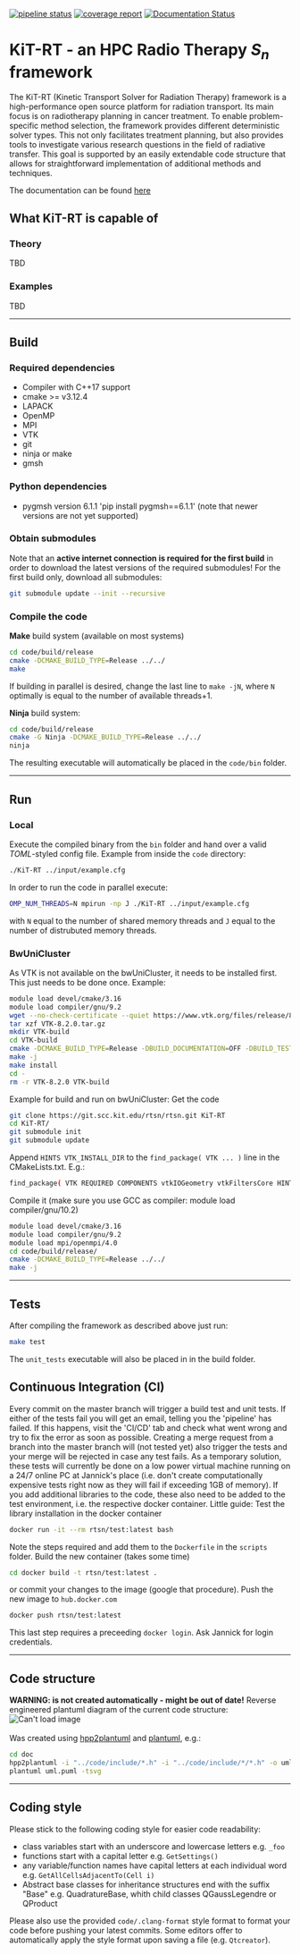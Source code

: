 [![pipeline status](https://git.scc.kit.edu/rtsn/rtsn/badges/master/pipeline.svg)](https://git.scc.kit.edu/rtsn/rtsn/-/commits/master) [![coverage report](https://git.scc.kit.edu/rtsn/rtsn/badges/master/coverage.svg)](https://git.scc.kit.edu/rtsn/rtsn/-/commits/master) [![Documentation Status](https://readthedocs.org/projects/kit-rt/badge/?version=latest)](https://kit-rt.readthedocs.io/en/latest/?badge=latest)

# KiT-RT - an HPC Radio Therapy $S_n$ framework
The KiT-RT (Kinetic Transport Solver for Radiation Therapy) framework is a high-performance open source platform for radiation transport. Its main focus is on radiotherapy planning in cancer treatment. To enable problem-specific method selection, the framework provides different deterministic solver types. This not only facilitates treatment planning, but also provides tools to investigate various research questions in the field of radiative transfer. This goal is supported by an easily extendable code structure that allows for straightforward implementation of additional methods and techniques.

The documentation can be found [here](https://kit-rt.readthedocs.io/en/develop/index.html) 
## What KiT-RT is capable of
### Theory
TBD
### Examples
TBD

---

## Build
### Required dependencies
 - Compiler with C++17 support
 - cmake >= v3.12.4
 - LAPACK
 - OpenMP
 - MPI
 - VTK
 - git
 - ninja or make
 - gmsh

### Python dependencies
- pygmsh version 6.1.1 'pip install pygmsh==6.1.1' (note that newer versions are not yet supported)


### Obtain submodules
Note that an **active internet connection is required for the first build** in order to download the latest versions of the required submodules!
For the first build only, download all submodules:

```bash
git submodule update --init --recursive
```

### Compile the code
**Make** build system (available on most systems)
 
```bash 
cd code/build/release
cmake -DCMAKE_BUILD_TYPE=Release ../../
make 
```
If building in parallel is desired, change the last line to `make -jN`, where `N` optimally is equal to the number of available threads+1.

**Ninja** build system:

```bash 
cd code/build/release
cmake -G Ninja -DCMAKE_BUILD_TYPE=Release ../../
ninja
```


The resulting executable will automatically be placed in the `code/bin` folder.

---

## Run
### Local
Execute the compiled binary from the `bin` folder and hand over a valid *TOML*-styled config file.
Example from inside the `code` directory:

```bash
./KiT-RT ../input/example.cfg
```

In order to run the code in parallel execute:

```bash
OMP_NUM_THREADS=N mpirun -np J ./KiT-RT ../input/example.cfg
```

with `N` equal to the number of shared memory threads and `J` equal to the number of distrubuted memory threads.

### BwUniCluster
As VTK is not available on the bwUniCluster, it needs to be installed first. This just needs to be done once. Example:
```bash
module load devel/cmake/3.16
module load compiler/gnu/9.2
wget --no-check-certificate --quiet https://www.vtk.org/files/release/8.2/VTK-8.2.0.tar.gz
tar xzf VTK-8.2.0.tar.gz 
mkdir VTK-build
cd VTK-build
cmake -DCMAKE_BUILD_TYPE=Release -DBUILD_DOCUMENTATION=OFF -DBUILD_TESTING=OFF -DCMAKE_INSTALL_PREFIX=~/VTK-install ../VTK-8.2.0
make -j
make install
cd -
rm -r VTK-8.2.0 VTK-build
```

Example for build and run on bwUniCluster:
Get the code
```bash
git clone https://git.scc.kit.edu/rtsn/rtsn.git KiT-RT
cd KiT-RT/
git submodule init
git submodule update
```
Append `HINTS VTK_INSTALL_DIR` to the `find_package( VTK ... )` line in the CMakeLists.txt. E.g.:
```bash
find_package( VTK REQUIRED COMPONENTS vtkIOGeometry vtkFiltersCore HINTS ~/VTK-install )
```

Compile it (make sure you use GCC as compiler: module load compiler/gnu/10.2) 
```bash
module load devel/cmake/3.16
module load compiler/gnu/9.2
module load mpi/openmpi/4.0
cd code/build/release/
cmake -DCMAKE_BUILD_TYPE=Release ../../
make -j
```

---

## Tests
After compiling the framework as described above just run:

```bash
make test
```

The `unit_tests` executable will also be placed in in the build folder.

## Continuous Integration (CI)
Every commit on the master branch will trigger a build test and unit tests.
If either of the tests fail you will get an email, telling you the 'pipeline' has failed. If this happens, visit the 'CI/CD' tab and check what went wrong and try to fix the error as soon as possible.
Creating a merge request from a branch into the master branch will (not tested yet) also trigger the tests and your merge will be rejected in case any test fails.
As a temporary solution, these tests will currently be done on a low power virtual machine running on a 24/7 online PC at Jannick's place (i.e. don't create computationally expensive tests right now as they will fail if exceeding 1GB of memory).
If you add additional libraries to the code, these also need to be added to the test environment, i.e. the respective docker container.
Little guide:
Test the library installation in the docker container
```bash
docker run -it --rm rtsn/test:latest bash
```
Note the steps required and add them to the `Dockerfile` in the `scripts` folder.
Build the new container (takes some time)
```bash
cd docker build -t rtsn/test:latest .
```
or commit your changes to the image (google that procedure).
Push the new image to `hub.docker.com`
```bash
docker push rtsn/test:latest
```
This last step requires a preceeding `docker login`. Ask Jannick for login credentials.

---

## Code structure
**WARNING: is not created automatically - might be out of date!**
Reverse engineered plantuml diagram of the current code structure: 
![Can't load image](doc/images/uml.svg "UML diagram")
<br/><br/>
Was created using [hpp2plantuml](https://github.com/thibaultmarin/hpp2plantuml) and [plantuml](https://plantuml.com/), e.g.:
```bash
cd doc 
hpp2plantuml -i "../code/include/*.h" -i "../code/include/*/*.h" -o uml.puml
plantuml uml.puml -tsvg
```

---

## Coding style
Please stick to the following coding style for easier code readability:

 - class variables start with an underscore and lowercase letters e.g. `_foo`
 - functions start with a capital letter e.g. `GetSettings()`
 - any variable/function names have capital letters at each individual word e.g. `GetAllCellsAdjacentTo(Cell i)`
 - Abstract base classes for inheritance structures end with the suffix "Base" e.g. QuadratureBase, whith child classes 
   QGaussLegendre or QProduct

Please also use the provided `code/.clang-format` style format to format your code before pushing your latest commits.
Some editors offer to automatically apply the style format upon saving a file (e.g. `Qtcreator`).
